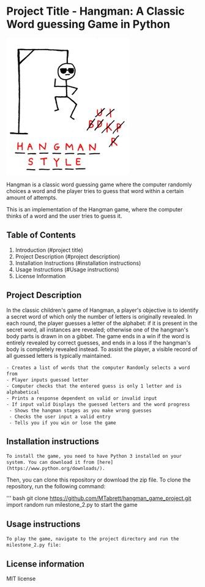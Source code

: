 # Project Title - Hangman: A Classic Word guessing Game in Python
![Alt text](hangman.png)

Hangman is a classic word guessing game where the computer randomly choices a word and the player tries to guess that word within a certain amount of attempts.

This is an implementation of the Hangman game, where the computer thinks of a word and the user tries to guess it.

## Table of Contents
1. Introduction (#project title)
2. Project Description (#project description)
3. Installation Instructions (#installation instructions)
4. Usage Instructions (#Usage instructions)
5. License Information

## Project Description
In the classic children's game of Hangman, a player's objective is to identify a secret word of which only the number of letters is originally revealed. In each round, the player guesses a letter of the alphabet: if it is present in the secret word, all instances are revealed; otherwise one of the hangman's body parts is drawn in on a gibbet. The game ends in a win if the word is entirely revealed by correct guesses, and ends in a loss if the hangman's body is completely revealed instead. To assist the player, a visible record of all guessed letters is typically maintained.

    - Creates a list of words that the computer Randomly selects a word from
    - Player inputs guessed letter
    - Computer checks that the entered guess is only 1 letter and is alphabetical
    - Prints a response dependent on valid or invalid input
    - If input valid Displays the guessed letters and the word progress
     - Shows the hangman stages as you make wrong guesses
     - Checks the user input a valid entry
     - Tells you if you win or lose the game

## Installation instructions
    To install the game, you need to have Python 3 installed on your system. You can download it from [here](https://www.python.org/downloads/).

Then, you can clone this repository or download the zip file. To clone the repository, run the following command:

''' bash
git clone https://github.com/MTabrett/hangman_game_project.git
import random
run milestone_2.py to start the game

## Usage instructions
    To play the game, navigate to the project directory and run the milestone_2.py file:


## License information
MIT license